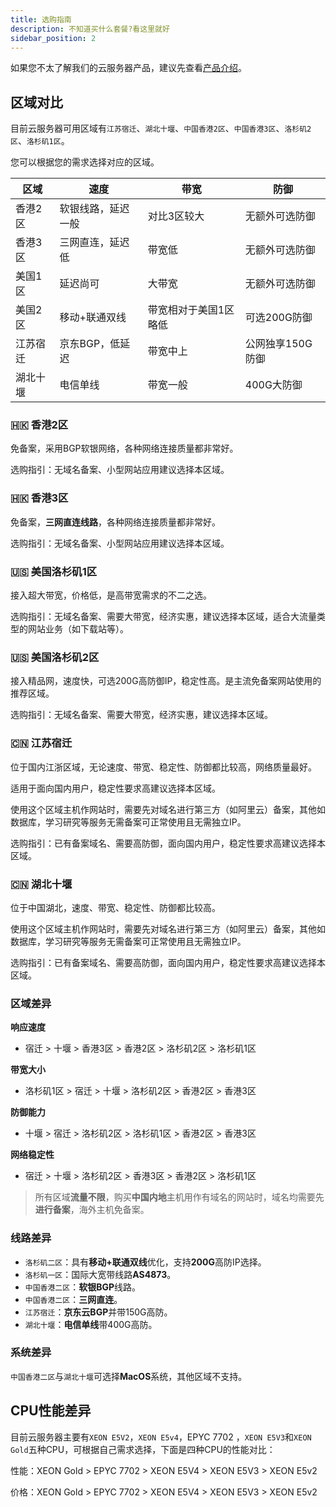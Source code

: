 ```yaml
---
title: 选购指南
description: 不知道买什么套餐?看这里就好
sidebar_position: 2
---
```

如果您不太了解我们的云服务器产品，建议先查看[产品介绍](/docs/rcs/)。

## 区域对比

目前云服务器可用区域有`江苏宿迁`、`湖北十堰`、`中国香港2区`、`中国香港3区`、`洛杉矶2区`、`洛杉矶1区`。

您可以根据您的需求选择对应的区域。


| 区域   | 速度        | 带宽          | 防御         |
|------|-----------|-------------|------------|
| 香港2区 | 软银线路，延迟一般 | 对比3区较大      | 无额外可选防御    |
| 香港3区 | 三网直连，延迟低  | 带宽低         | 无额外可选防御    |
| 美国1区 | 延迟尚可      | 大带宽         | 无额外可选防御    |
| 美国2区 | 移动+联通双线   | 带宽相对于美国1区略低 | 可选200G防御   |
| 江苏宿迁 | 京东BGP，低延迟 | 带宽中上        | 公网独享150G防御 |
| 湖北十堰 | 电信单线      | 带宽一般        | 400G大防御    |

### 🇭🇰 香港2区

免备案，采用BGP软银网络，各种网络连接质量都非常好。

选购指引：无域名备案、小型网站应用建议选择本区域。

### 🇭🇰 香港3区

免备案，**三网直连线路**，各种网络连接质量都非常好。

选购指引：无域名备案、小型网站应用建议选择本区域。

### 🇺🇸 美国洛杉矶1区

接入超大带宽，价格低，是高带宽需求的不二之选。

选购指引：无域名备案、需要大带宽，经济实惠，建议选择本区域，适合大流量类型的网站业务（如下载站等）。

### 🇺🇸 美国洛杉矶2区

接入精品网，速度快，可选200G高防御IP，稳定性高。是主流免备案网站使用的推荐区域。

选购指引：无域名备案、需要大带宽，经济实惠，建议选择本区域。

### 🇨🇳 江苏宿迁

位于国内江浙区域，无论速度、带宽、稳定性、防御都比较高，网络质量最好。

适用于面向国内用户，稳定性要求高建议选择本区域。

使用这个区域主机作网站时，需要先对域名进行第三方（如阿里云）备案，其他如数据库，学习研究等服务无需备案可正常使用且无需独立IP。

选购指引：已有备案域名、需要高防御，面向国内用户，稳定性要求高建议选择本区域。

### 🇨🇳 湖北十堰

位于中国湖北，速度、带宽、稳定性、防御都比较高。

使用这个区域主机作网站时，需要先对域名进行第三方（如阿里云）备案，其他如数据库，学习研究等服务无需备案可正常使用且无需独立IP。

选购指引：已有备案域名、需要高防御，面向国内用户，稳定性要求高建议选择本区域。

### 区域差异

**响应速度**

* 宿迁 > 十堰 > 香港3区 > 香港2区 > 洛杉矶2区 > 洛杉矶1区

**带宽大小**

* 洛杉矶1区 > 宿迁 > 十堰 > 洛杉矶2区 > 香港2区 > 香港3区

**防御能力**

* 十堰 > 宿迁 >  洛杉矶2区 > 洛杉矶1区 > 香港2区 > 香港3区

**网络稳定性**

* 宿迁 > 十堰 > 洛杉矶2区 > 香港3区 > 香港2区 > 洛杉矶1区

> 所有区域**流量不限**，购买**中国内地**主机用作有域名的网站时，域名均需要先**进行备案**，海外主机免备案。

### 线路差异

* `洛杉矶二区`：具有**移动+联通双线**优化，支持**200G**高防IP选择。
* `洛杉矶一区`：国际大宽带线路**AS4873**。
* `中国香港二区`：**软银BGP**线路。
* `中国香港二区`：**三网直连**。
* `江苏宿迁`：**京东云BGP**并带150G高防。
* `湖北十堰`：**电信单线**带400G高防。

### 系统差异

`中国香港二区`与`湖北十堰`可选择**MacOS**系统，其他区域不支持。

## CPU性能差异

目前云服务器主要有`XEON E5V2`，`XEON E5v4`，EPYC 7702 ，`XEON E5V3`和`XEON Gold`五种CPU，可根据自己需求选择，下面是四种CPU的性能对比：

性能：XEON Gold > EPYC 7702 > XEON E5V4 > XEON E5V3 > XEON E5v2

价格：XEON Gold > EPYC 7702 > XEON E5V4 > XEON E5V3 > XEON E5v2
